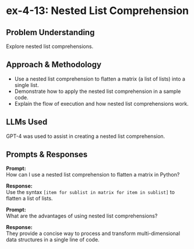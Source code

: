 # ex-4-13: Nested List Comprehension

## Problem Understanding
Explore nested list comprehensions.

## Approach & Methodology
- Use a nested list comprehension to flatten a matrix (a list of lists) into a single list.
- Demonstrate how to apply the nested list comprehension in a sample code.
- Explain the flow of execution and how nested list comprehensions work.

## LLMs Used
GPT-4 was used to assist in creating a nested list comprehension.

## Prompts & Responses
**Prompt:**  
How can I use a nested list comprehension to flatten a matrix in Python?

**Response:**  
Use the syntax `[item for sublist in matrix for item in sublist]` to flatten a list of lists.

**Prompt:**  
What are the advantages of using nested list comprehensions?

**Response:**  
They provide a concise way to process and transform multi-dimensional data structures in a single line of code.
